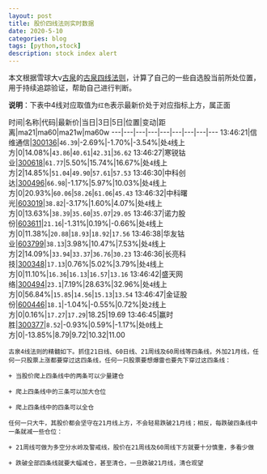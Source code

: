 ```yaml
---
layout: post
title: 股价四线法则实时数据
date: 2020-5-10
categories: blog
tags: [python,stock]
description: stock index alert
---
```



本文根据雪球大v[古泉](https://xueqiu.com/u/7148646888)的[古泉四线法则](https://xueqiu.com/7148646888/130498192)，计算了自己的一些自选股当前所处位置，用于持续追踪验证，帮助自己进行判断。

**说明**：下表中4线对应取值为`红色`表示最新价处于对应指标上方，属正面

时间|名称|代码|最新价|当日|3日|5日|位置|变动|距离|ma21|ma60|ma21w|ma60w
---|---|---|---|---|---|---|---|---
13:46:21|信维通信|[300136](https://xueqiu.com/S/SZ300136)|`46.39`|-2.69%|-1.70%|-3.54%|处`4`线上方|0|14.08%|`43.86`|`40.61`|`42.31`|`36.62`
13:46:27|寒锐钴业|[300618](https://xueqiu.com/S/SZ300618)|`61.77`|5.50%|15.74%|16.67%|处`4`线上方|2|14.85%|`51.04`|`49.90`|`57.61`|`57.53`
13:46:30|中科创达|[300496](https://xueqiu.com/S/SZ300496)|`66.98`|-1.17%|5.97%|10.03%|处`4`线上方|0|20.93%|`60.06`|`58.26`|`61.06`|`45.43`
13:46:32|中科曙光|[603019](https://xueqiu.com/S/SH603019)|`38.82`|-3.17%|1.60%|4.07%|处`4`线上方|0|13.63%|`38.39`|`35.60`|`35.07`|`29.05`
13:46:37|诺力股份|[603611](https://xueqiu.com/S/SH603611)|`21.16`|-1.31%|0.19%|-0.66%|处`4`线上方|0|11.38%|`20.88`|`18.93`|`18.92`|`17.56`
13:46:38|华友钴业|[603799](https://xueqiu.com/S/SH603799)|`38.13`|3.98%|10.47%|7.53%|处`4`线上方|2|14.09%|`33.94`|`33.37`|`36.76`|`30.23`
13:46:36|长亮科技|[300348](https://xueqiu.com/S/SZ300348)|`17.13`|0.76%|5.02%|3.79%|处`4`线上方|0|11.10%|`16.36`|`16.13`|`16.57`|`13.16`
13:46:42|盛天网络|[300494](https://xueqiu.com/S/SZ300494)|`23.1`|7.19%|28.63%|32.96%|处`4`线上方|0|56.84%|`15.85`|`14.56`|`15.13`|`13.54`
13:46:47|金证股份|[600446](https://xueqiu.com/S/SH600446)|`18.1`|-1.04%|-0.55%|0.72%|处`2`线上方|0|0.16%|`17.27`|`17.29`|18.25|19.69
13:46:45|赢时胜|[300377](https://xueqiu.com/S/SZ300377)|`8.52`|-0.93%|0.59%|-1.17%|处`0`线上方|0|-13.85%|8.79|9.72|10.32|11.00

```
古泉4线法则的精髓如下。抓住21日线、60日线、21周线及60周线等四条线，外加21月线，任何一只股票上涨都要穿过这四条线，任何一只股票要想爆雷也要先下穿过这四条线：

+ 当股价爬上四条线中的两条可以少量建仓

+ 爬上四条线中的三条可以加大仓位

+ 爬上四条线中的四条可以全仓

任何一只大牛，其股价都会坚守在21月线上方，不会轻易跌破21月线；相反，每跌破四条线中一条就减一些仓位：

+ 21周线可做为多空分水岭及警戒线，股价在21周线及60周线下方就要十分慎重，多看少做

+ 跌破全部四条线就要大幅减仓，甚至清仓，一旦跌破21月线，清仓观望
```